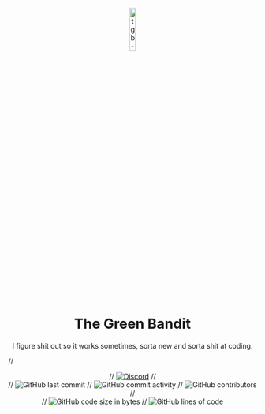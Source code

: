 <p align="center">
<img src="https://cdn.discordapp.com/attachments/987884968791375932/1057751469044027443/D7B2B4B6-4CC7-41FA-883F-C76D13A86998.png" alt="tgb-logo" width="15%"/>
</p>

<h1 align="center">The Green Bandit</h1>
<p align="center">I figure shit out so it works sometimes, sorta new and sorta shit at coding.</p>

//<div align="center">
//   <a href="https://discord.gg/bBGQZvd"><img src="https://img.shields.io/discord/689197705683140636?logo=discord" alt="Discord"/></a>
//    <br>
//    <img src="https://img.shields.io/github/last-commit/MeteorDevelopment/meteor-client" alt="GitHub last commit"/>
//    <img src="https://img.shields.io/github/commit-activity/w/MeteorDevelopment/meteor-client" alt="GitHub commit activity"/>
//    <img src="https://img.shields.io/github/contributors/MeteorDevelopment/meteor-client" alt="GitHub contributors"/>
//    <br>
//    <img src="https://img.shields.io/github/languages/code-size/MeteorDevelopment/meteor-client" alt="GitHub code size in bytes"/>
//    <img src="https://tokei.rs/b1/github/MeteorDevelopment/meteor-client" alt="GitHub lines of code"/>
</div>
